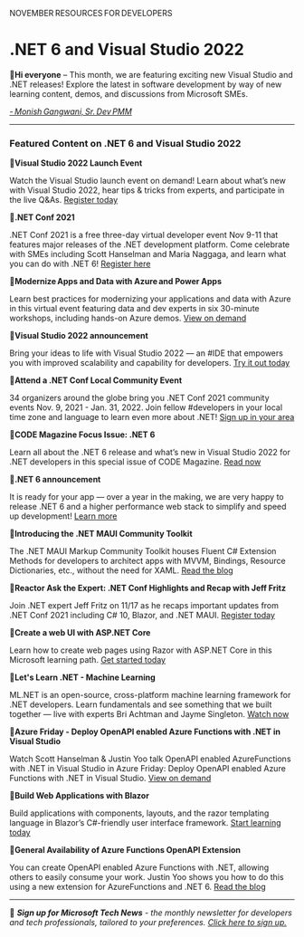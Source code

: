 NOVEMBER RESOURCES FOR DEVELOPERS 

# .NET 6 and Visual Studio 2022 

 

:wave:**Hi everyone** – This month, we are featuring exciting new Visual Studio and .NET releases! Explore the latest in software development by way of new learning content, demos, and discussions from Microsoft SMEs. 

 

*[- Monish Gangwani, Sr. Dev PMM](https://www.linkedin.com/in/monisg/)*   

 

--- 

### Featured Content on .NET 6 and Visual Studio 2022

 

:scroll:**Visual Studio 2022 Launch Event** 

 

Watch the Visual Studio launch event on demand! Learn about what’s new with Visual Studio 2022, hear tips & tricks from experts, and participate in the live Q&As. [Register today](https://aka.ms/vs2022launch?ocid=AID3041902) 

 

:scroll:**.NET Conf 2021** 

 

.NET Conf 2021 is a free three-day virtual developer event Nov 9-11 that features major releases of the .NET development platform. Come celebrate with SMEs including Scott Hanselman and Maria Naggaga, and learn what you can do with .NET 6! [Register here](https://www.dotnetconf.net/?ocid=AID3041902) 

 

:scroll:**Modernize Apps and Data with Azure and Power Apps** 

 

Learn best practices for modernizing your applications and data with Azure in this virtual event featuring data and dev experts in six 30-minute workshops, including hands-on Azure demos. [View on demand](https://info.microsoft.com/ww-landing-modernize-apps-and-data-with-azure-and-power-apps.html?ocid=AID3041902) 

 

:scroll:**Visual Studio 2022 announcement** 

 

Bring your ideas to life with Visual Studio 2022 ― an #IDE that empowers you with improved scalability and capability for developers. [Try it out today](https://aka.ms/vs2022gablog?ocid=AID3041902) 

 

:scroll:**Attend a .NET Conf Local Community Event** 

 

34 organizers around the globe bring you .NET Conf 2021 community events Nov. 9, 2021 - Jan. 31, 2022. Join fellow #developers in your local time zone and language to learn even more about .NET! [Sign up in your area](https://www.dotnetconf.net/local-events?ocid=AID3041902) 

 

:scroll:**CODE Magazine Focus Issue: .NET 6** 

 

Learn all about the .NET 6 release and what’s new in Visual Studio 2022 for .NET developers in this special issue of CODE Magazine. [Read now](https://aka.ms/dotnet6-code-mag?ocid=AID3041902) 

 

:scroll:**.NET 6 announcement** 

 

It is ready for your app — over a year in the making, we are very happy to release .NET 6 and a higher performance web stack to simplify and speed up development! [Learn more](https://aka.ms/dotnet6-GA?ocid=AID3041902) 

 

:scroll:**Introducing the .NET MAUI Community Toolkit** 

 

The .NET MAUI Markup Community Toolkit houses Fluent C# Extension Methods for developers to architect apps with MVVM, Bindings, Resource Dictionaries, etc., without the need for XAML. [Read the blog](https://aka.ms/contribute-to-maui-toolkit?ocid=AID3041902) 

 

:scroll:**Reactor Ask the Expert: .NET Conf Highlights and Recap with Jeff Fritz** 

 

Join .NET expert Jeff Fritz on 11/17 as he recaps important updates from .NET Conf 2021 including C# 10, Blazor, and .NET MAUI. [Register today](https://developer.microsoft.com/reactor/eventregistration/register/14559?ocid=AID3041902) 

 

:scroll:**Create a web UI with ASP.NET Core** 

 

Learn how to create web pages using Razor with ASP.NET Core in this Microsoft learning path. [Get started today](https://docs.microsoft.com/learn/modules/create-razor-pages-aspnet-core/?ocid=AID3041902) 

 

:cinema:**Let's Learn .NET - Machine Learning** 

 

ML.NET is an open-source, cross-platform machine learning framework for .NET developers. Learn fundamentals and see something that we built together ― live with experts Bri Achtman and Jayme Singleton. [Watch now](https://channel9.msdn.com/Shows/lets-learn-dotnet/Machine-Learning?ocid=AID3041902)

:cinema:**Azure Friday - Deploy OpenAPI enabled Azure Functions with .NET in Visual Studio** 

 

Watch Scott Hanselman & Justin Yoo talk OpenAPI enabled AzureFunctions with .NET in Visual Studio in Azure Friday: Deploy OpenAPI enabled Azure Functions with .NET in Visual Studio. [View on demand](https://aka.ms/azfr/705?ocid=AID3041902) 

 

:scroll:**Build Web Applications with Blazor** 

 

Build applications with components, layouts, and the razor templating language in Blazor’s C#-friendly user interface framework. [Start learning today]( https://docs.microsoft.com/learn/paths/build-web-apps-with-blazor?ocid=AID3041902) 

 

:scroll:**General Availability of Azure Functions OpenAPI Extension** 

 

You can create OpenAPI enabled Azure Functions with .NET, allowing others to easily consume your work. Justin Yoo shows you how to do this using a new extension for AzureFunctions and .NET 6. [Read the blog](https://techcommunity.microsoft.com/t5/apps-on-azure/general-availability-of-azure-functions-openapi-extension/ba-p/2931231?ocid=AID3041902) 

 

---

:bookmark: ***Sign up for Microsoft Tech News** - the monthly newsletter for developers and tech professionals, tailored to your preferences. [Click here to sign up.](https://developer.microsoft.com/en-us/Newsletter/?ocid=AID3041045)*